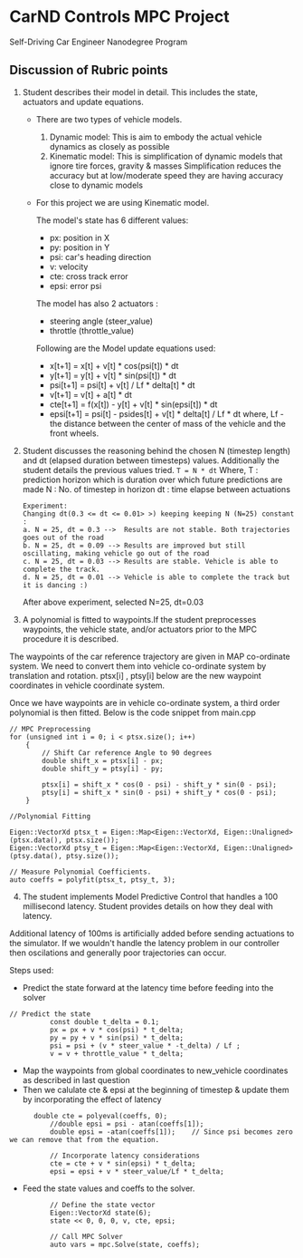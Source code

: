# CarND Controls MPC Project
Self-Driving Car Engineer Nanodegree Program

## Discussion of Rubric points

1. Student describes their model in detail. This includes the state, actuators and update equations.
    - There are two types of vehicle models. 
        1. Dynamic model:
            This is aim to embody the actual vehicle dynamics as closely as possible
        2. Kinematic model:
            This is simplification of dynamic models that ignore tire forces, gravity & masses
            Simplification reduces the accuracy but at low/moderate speed they are having accuracy close to dynamic models

    - For this project we are using Kinematic model. 

        The model's state has 6 different values: 
        * px: position in X
        * py: position in Y
        * psi: car's heading direction
        * v: velocity 
        * cte: cross track error
        * epsi: error psi  
        
        The model has also 2 actuators :
        * steering angle (steer_value)
        * throttle (throttle_value)  

        Following are the Model update equations used:
        * x[t+1] = x[t] + v[t] * cos(psi[t]) * dt
        * y[t+1] = y[t] + v[t] * sin(psi[t]) * dt
        * psi[t+1] = psi[t] + v[t] / Lf * delta[t] * dt
        * v[t+1] = v[t] + a[t] * dt
        * cte[t+1] = f(x[t]) - y[t] + v[t] * sin(epsi[t]) * dt
        * epsi[t+1] = psi[t] - psides[t] + v[t] * delta[t] / Lf * dt
        where,
               Lf - the distance between the center of mass of the vehicle and the front wheels.   

2. Student discusses the reasoning behind the chosen N (timestep length) and dt (elapsed duration between timesteps) values. Additionally the student details the previous values tried.
`T = N * dt`
Where, T : prediction horizon which is duration over which future predictions are made
       N : No. of timestep in horizon
       dt : time elapse between actuations

       Experiment:
       Changing dt(0.3 <= dt <= 0.01> >) keeping keeping N (N=25) constant :
       a. N = 25, dt = 0.3 -->  Results are not stable. Both trajectories goes out of the road
       b. N = 25, dt = 0.09 --> Results are improved but still oscillating, making vehicle go out of the road
       c. N = 25, dt = 0.03 --> Results are stable. Vehicle is able to complete the track.
       d. N = 25, dt = 0.01 --> Vehicle is able to complete the track but it is dancing :)

     After above experiment, selected N=25, dt=0.03

3. A polynomial is fitted to waypoints.If the student preprocesses waypoints, the vehicle state, and/or actuators prior to the MPC procedure it is described.

The waypoints of the car reference trajectory are given in MAP co-ordinate system. We need to convert them into vehicle co-ordinate system by translation and rotation.
ptsx[i] , ptsy[i] below are the new waypoint coordinates in vehicle coordinate system. 

Once we have waypoints are in vehicle co-ordinate system, a third order polynomial is then fitted. Below is the code snippet from main.cpp

```
// MPC Preprocessing
for (unsigned int i = 0; i < ptsx.size(); i++)
    {
        // Shift Car reference Angle to 90 degrees
        double shift_x = ptsx[i] - px;
        double shift_y = ptsy[i] - py;

        ptsx[i] = shift_x * cos(0 - psi) - shift_y * sin(0 - psi);
        ptsy[i] = shift_x * sin(0 - psi) + shift_y * cos(0 - psi);
    }

//Polynomial Fitting

Eigen::VectorXd ptsx_t = Eigen::Map<Eigen::VectorXd, Eigen::Unaligned>(ptsx.data(), ptsx.size());
Eigen::VectorXd ptsy_t = Eigen::Map<Eigen::VectorXd, Eigen::Unaligned>(ptsy.data(), ptsy.size());

// Measure Polynomial Coefficients.
auto coeffs = polyfit(ptsx_t, ptsy_t, 3);
```


4. The student implements Model Predictive Control that handles a 100 millisecond latency. Student provides details on how they deal with latency.

Additional latency of 100ms is artificially added before sending actuations to the simulator. If we wouldn't handle the latency problem in our controller then oscilations and generally poor trajectories can occur. 

Steps used:

- Predict the state forward at the latency time before feeding into the solver
```
// Predict the state
          const double t_delta = 0.1;
          px = px + v * cos(psi) * t_delta;
          py = py + v * sin(psi) * t_delta;
          psi = psi + (v * steer_value * -t_delta) / Lf ;
          v = v + throttle_value * t_delta;
```

- Map the waypoints from global coordinates to new_vehicle coordinates as described in last question
- Then we calulate cte & epsi at the beginning of timestep & update them by incorporating the effect of latency
```
      double cte = polyeval(coeffs, 0);
          //double epsi = psi - atan(coeffs[1]);
          double epsi = -atan(coeffs[1]);    // Since psi becomes zero we can remove that from the equation.

          // Incorporate latency considerations
          cte = cte + v * sin(epsi) * t_delta;
          epsi = epsi + v * steer_value/Lf * t_delta;
```
- Feed the state values and coeffs to the solver.
```
          // Define the state vector
          Eigen::VectorXd state(6);
          state << 0, 0, 0, v, cte, epsi;

          // Call MPC Solver
          auto vars = mpc.Solve(state, coeffs);

```

   